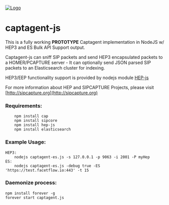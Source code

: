 [![Logo](https://camo.githubusercontent.com/aa3bd3f9a7121637f58af5d2fee969815b250737/687474703a2f2f692e696d6775722e636f6d2f336b4549522e706e67)](http://sipcapture.org)

# captagent-js
This is a fully working **PROTOTYPE** Captagent implementation in NodeJS w/ HEP3 and ES Bulk API Support output.

Captagent-js can sniff SIP packets and send HEP3 encapsulated packets to a HOMER/PCAPTURE server - It can optionally send JSON parsed SIP packets to an Elasticsearch cluster for indexing. 

HEP3/EEP functionality support is provided by nodejs module [HEP-js](https://www.npmjs.com/package/hep-js)

For more information about HEP and SIPCAPTURE Projects, please visit [http://sipcapture.org](http://sipcapture.org)

### Requirements:
```
	npm install cap
	npm install sipcore
	npm install hep-js
	npm install elasticsearch
```

### Example Usage:

	HEP3: 
		nodejs captagent-es.js -s 127.0.0.1 -p 9063 -i 2001 -P myHep
	ES:   
		nodejs captagent-es.js -debug true -ES 'https://test.facetflow.io:443' -t 15

### Daemonize process:

	npm install forever -g
	forever start captagent.js

